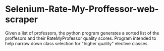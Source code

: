 # Selenium-Rate-My-Proffessor-web-scraper
Given a list of professors, the python program generates a sorted list of the proffesors and their RateMyProfessor quality scores. Program intended to help narrow down class selection for "higher quality" elective classes.
